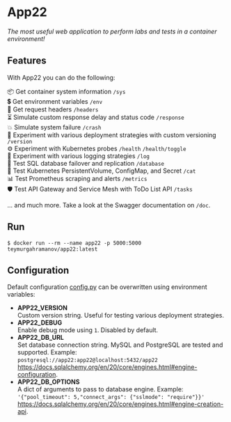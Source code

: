 # App22
_The most useful web application to perform labs and tests in a container environment!_

## Features ###
With App22 you can do the following:

📦 Get container system information `/sys`  
💲 Get environment variables `/env`  
📝 Get request headers `/headers`  
⏳ Simulate custom response delay and status code `/response`  
💥 Simulate system failure `/crash`  
🔄️ Experiment with various deployment strategies with custom versioning `/version`  
⚙️ Experiment with Kubernetes probes `/health` `/health/toggle`  
💬 Experiment with various logging strategies `/log`  
📄 Test SQL database failover and replication `/database`  
💾 Test Kubernetes PersistentVolume, ConfigMap, and Secret `/cat`  
📊 Test Prometheus scraping and alerts `/metrics`  
🛡️ Test API Gateway and Service Mesh with ToDo List API `/tasks`  

... and much more. Take a look at the Swagger documentation on `/doc`.

## Run
```
$ docker run --rm --name app22 -p 5000:5000 teymurgahramanov/app22:latest
```

## Configuration
Default configuration [config.py](./config.py) can be overwritten using environment variables:
- __APP22_VERSION__\
  Custom version string. Useful for testing various deployment strategies.
- __APP22_DEBUG__\
  Enable debug mode using `1`. Disabled by default.
- __APP22_DB_URL__\
  Set database connection string. MySQL and PostgreSQL are tested and supported. Example:\
  `postgresql://app22:app22@localhost:5432/app22`\
  https://docs.sqlalchemy.org/en/20/core/engines.html#engine-configuration.
- __APP22_DB_OPTIONS__\
  A dict of arguments to pass to database engine. Example:\
  `'{"pool_timeout": 5,"connect_args": {"sslmode": "require"}}'`
  https://docs.sqlalchemy.org/en/20/core/engines.html#engine-creation-api.
